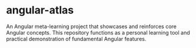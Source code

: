 # angular-atlas
An Angular meta-learning project that showcases and reinforces core Angular concepts. This repository functions as a personal learning tool and practical demonstration of fundamental Angular features.
